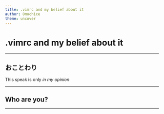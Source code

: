 ```yaml
---
title: .vimrc and my belief about it
author: Omochice
theme: uncover
---
```


# .vimrc and my belief about it

---

## おことわり

This speak is only _in my opinion_

---

## Who are you?

---
